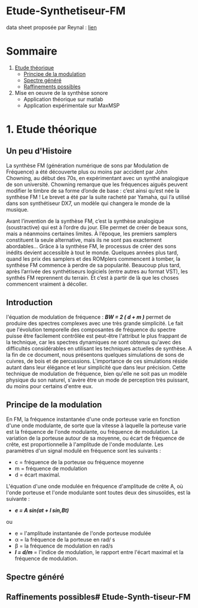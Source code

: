 # Etude-Synthetiseur-FM
data sheet proposée par Reynal : [lien](datasheets/projet_Article_Chowning_Synthese_FM.pdf)

# Sommaire
1.  [Etude théorique](#1-etude-théorique)
    - [Principe de la modulation](#principe-de-la-modulation)
    - [Spectre généré](#spectre-généré)
    - [Raffinements possibles](#raffinements-possibles)
2.  Mise en oeuvre de la synthèse sonore
    - Application théorique sur matlab
    - Application expérimentale sur MaxMSP 

# 1. Etude théorique

## Un peu d'Histoire

La synthèse FM (génération numérique de sons par Modulation de Fréquence) a été découverte plus ou moins par accident par John Chowning, au début des 70s, en expérimentant avec un synthé analogique de son université. Chowning remarque que les fréquences aiguës peuvent modifier le timbre de sa forme d’onde de base : c’est ainsi qu’est née la synthèse FM ! Le brevet a été par la suite racheté par Yamaha, qui l’a utilisé dans son synthétiseur DX7, un modèle qui changera le monde de la musique.

Avant l’invention de la synthèse FM, c’est la synthèse analogique (soustractive) qui est à l’ordre du jour. Elle permet de créer de beaux sons, mais a néanmoins certaines limites. À l’époque, les premiers samplers constituent la seule alternative, mais ils ne sont pas exactement abordables… Grâce à la synthèse FM, le processus de créer des sons inédits devient accessible à tout le monde. Quelques années plus tard, quand les prix des samplers et des ROMplers commencent à tomber, la synthèse FM commence à perdre de sa popularité. Beaucoup plus tard, après l’arrivée des synthétiseurs logiciels (entre autres au format VST), les synthés FM reprennent du terrain. Et c’est à partir de là que les choses commencent vraiment à décoller.

## Introduction

l'équation de modulation de fréquence : ***BW = 2 ( d + m )***
permet de produire des spectres complexes avec une très grande simplicité. 
Le fait que l'évolution temporelle des composantes de fréquence du spectre puisse être facilement contrôlée est peut-être l'attribut le plus frappant de la technique, car les spectres dynamiques ne sont obtenus qu'avec des difficultés considérables en utilisant les techniques actuelles de synthèse. 
A la fin de ce document, nous présentons quelques simulations de sons de cuivres, de bois et de percussions. L'importance de ces simulations réside autant dans leur élégance et leur simplicité que dans leur précision. Cette technique de modulation de fréquence, bien qu'elle ne soit pas un modèle physique du son naturel, s'avère être un mode de perception très puissant, du moins pour certains d'entre eux.

## Principe de la modulation

En FM, la fréquence instantanée d'une onde porteuse varie en fonction d'une onde modulante, de sorte que la vitesse à laquelle la porteuse varie est la fréquence de l'onde modulante, ou fréquence de modulation. La variation de la porteuse autour de sa moyenne, ou écart de fréquence de crête, est proportionnelle à l'amplitude de l'onde modulante. Les paramètres d'un signal 
modulé en fréquence sont les suivants :

- c = fréquence de la porteuse ou fréquence moyenne
- m = fréquence de modulation
- d = écart maximal.

L'équation d'une onde modulée en fréquence d'amplitude de crête A, où l'onde porteuse et l'onde modulante sont toutes deux des sinusoïdes, est la suivante :
- ***e = A sin(at + I sin,Bt)***

ou

- e  = l'amplitude instantanée de l'onde porteuse modulée
- α = la fréquence de la porteuse en rad/ s
- β = la fréquence de modulation en rad/s
- ***I = d/m*** = l'indice de modulation, le rapport entre l'écart maximal et la fréquence de modulation.


## Spectre généré
## Raffinements possibles# Etude-Synth-tiseur-FM
